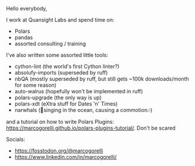 Hello everybody,

I work at Quansight Labs and spend time on:
- Polars
- pandas
- assorted consulting / training

I've also written some assorted little tools:
- cython-lint (the world's first Cython linter?)
- absolufy-imports (superseded by ruff)
- nbQA (mostly superseded by ruff, but still gets ~100k downloads/month for some reason)
- auto-walrus (hopefully won't be implemented in ruff)
- polars-upgrade (the only way is up)
- polars-xdt (eXtra stuff for Dates 'n' Times)
- narwhals (🎵singing in the ocean, causing a commotion🎶)

and a tutorial on how to write Polars Plugins: https://marcogorelli.github.io/polars-plugins-tutorial/. Don't be scared

Socials:
- https://fosstodon.org/@marcogorelli
- https://www.linkedin.com/in/marcogorelli/
